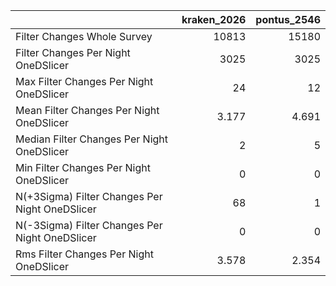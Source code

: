 |                                                |   kraken_2026 |   pontus_2546 |
|:-----------------------------------------------|--------------:|--------------:|
| Filter Changes Whole Survey                    |     10813     |     15180     |
| Filter Changes Per Night OneDSlicer            |      3025     |      3025     |
| Max Filter Changes Per Night OneDSlicer        |        24     |        12     |
| Mean Filter Changes Per Night OneDSlicer       |         3.177 |         4.691 |
| Median Filter Changes Per Night OneDSlicer     |         2     |         5     |
| Min Filter Changes Per Night OneDSlicer        |         0     |         0     |
| N(+3Sigma) Filter Changes Per Night OneDSlicer |        68     |         1     |
| N(-3Sigma) Filter Changes Per Night OneDSlicer |         0     |         0     |
| Rms Filter Changes Per Night OneDSlicer        |         3.578 |         2.354 |
